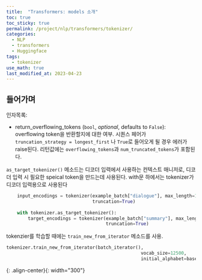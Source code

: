 ```yaml
---
title:  "Transformers: models 소개"
toc: true
toc_sticky: true
permalink: /project/nlp/transformers/tokenizer/
categories:
  - NLP
  - transformers
  - Huggingface
tags:
  - tokenizer
use_math: true
last_modified_at: 2023-04-23
---
```


## 들어가며

인자목록:
- return_overflowing_tokens (`bool`, *optional*, defaults to `False`): overflowing token을 반환할지에 대한 여부. 시퀀스 페어가 `truncation_strategy = longest_first` 나 `True`로 들어오게 될 경우 에러가 raise된다. 리턴값에는 `overflowing_tokens`과 `num_truncated_tokens`가 포함된다.

`as_target_tokenizer()` 메소드는 디코더 입력에서 사용하는 컨텍스트 매니저로, 디코더 입력 시 필요한 speical token을 만드는데 사용된다.
with문 하에서는 tokenizer가 디코더 입력용으로 사용된다

```py
    input_encodings = tokenizer(example_batch["dialogue"], max_length=1024,
                                truncation=True)
    
    with tokenizer.as_target_tokenizer():
        target_encodings = tokenizer(example_batch["summary"], max_length=128,
                                     truncation=True)
```

tokenzier를 학습할 때에는 `train_new_from_iterator` 메소드를 사용.

```py
tokenizer.train_new_from_iterator(batch_iterator(), 
                                                  vocab_size=12500,
                                                  initial_alphabet=base_vocab)
```

{: .align-center}{: width="300"}
